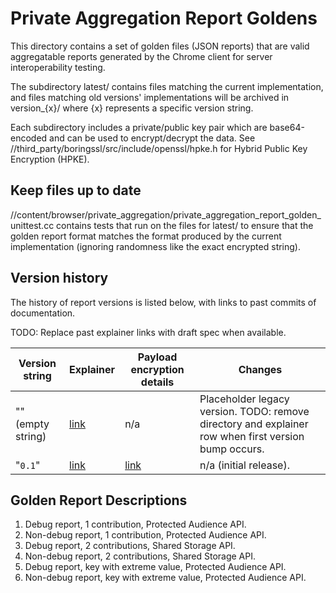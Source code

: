 # Private Aggregation Report Goldens

This directory contains a set of golden files (JSON reports) that are valid
aggregatable reports generated by the Chrome client for server
interoperability testing.

The subdirectory latest/ contains files matching the current implementation,
and files matching old versions' implementations will be archived in
version_{x}/ where {x} represents a specific version string.

Each subdirectory includes a private/public key pair which are base64-encoded
and can be used to encrypt/decrypt the data. See
//third_party/boringssl/src/include/openssl/hpke.h for Hybrid Public Key
Encryption (HPKE).

## Keep files up to date

//content/browser/private_aggregation/private_aggregation_report_golden_unittest.cc
contains tests that run on the files for latest/ to ensure that the golden
report format matches the format produced by the current implementation
(ignoring randomness like the exact encrypted string).

## Version history

The history of report versions is listed below, with links to past commits of
documentation.

TODO: Replace past explainer links with draft spec when available.

| Version string | Explainer | Payload encryption details | Changes |
| --- | --- | --- | --- |
| "" (empty string) | [link](https://github.com/patcg-individual-drafts/private-aggregation-api) | n/a | Placeholder legacy version. TODO: remove directory and explainer row when first version bump occurs. |
| "`0.1`" | [link](https://github.com/patcg-individual-drafts/private-aggregation-api) | [link](https://chromium.googlesource.com/chromium/src/+/57a65e032513965829e3ed1c1cd20b39d63d2224/content/browser/aggregation_service/payload_encryption.md) | n/a (initial release).

## Golden Report Descriptions

1. Debug report, 1 contribution, Protected Audience API.
2. Non-debug report, 1 contribution, Protected Audience API.
3. Debug report, 2 contributions, Shared Storage API.
4. Non-debug report, 2 contributions, Shared Storage API.
5. Debug report, key with extreme value, Protected Audience API.
6. Non-debug report, key with extreme value, Protected Audience API.
